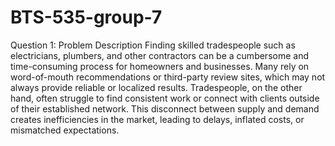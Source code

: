 # BTS-535-group-7

Question 1: Problem Description
Finding skilled tradespeople such as electricians, plumbers, and other contractors can be a cumbersome and 
time-consuming process for homeowners and businesses. Many rely on word-of-mouth recommendations or 
third-party review sites, which may not always provide reliable or localized results. Tradespeople, on the other hand, 
often struggle to find consistent work or connect with clients outside of their established network. 
This disconnect between supply and demand creates inefficiencies in the market, leading to delays, inflated costs, 
or mismatched expectations.